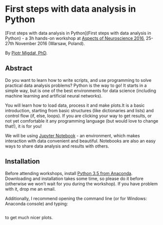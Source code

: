 # First steps with data analysis in Python

[First steps with data analysis in Python](First steps with data analysis in Python) - a 3h hands-on workshop at [Aspects of Neuroscience 2016](http://neuroaspects.org/), 25-27th November 2016 (Warsaw, Poland).

By [Piotr Migdał, PhD](http://p.migdal.pl/).

## Abstract

Do you want to learn how to write scripts, and use programming to solve practical data analysis problems? Python is the way to go! It starts in a simple way, but is one of the best environments for data science (including machine learning and artificial neural networks).

You will learn how to load data, process it and make plots.It is a basic introduction, starting from basic structures (like dictionaries and lists) and control flow (if, else, loops). If you are clicking your way to get results, or not yet comfortable it any programming language (but would love to change that!), it is for you!

We will be using [Jupyter Notebook](http://jupyter.org/) - an environment, which makes interaction with data convenient and beautiful. Notebooks are also an easy ways to share data analysis and results with others.

## Installation

Before attending workshops, install [Python 3.5 from Anaconda](ttps://www.continuum.io/downloads). Downloading and installation takes some time, so please do it before (otherwise we won’t wait for you during the workshop). If you have problem with it, drop me an email.

Additionally, I recommend opening the command line (or for Windows: Anaconda console) and typing:

```# conda install seaborn
```

to get much nicer plots.
